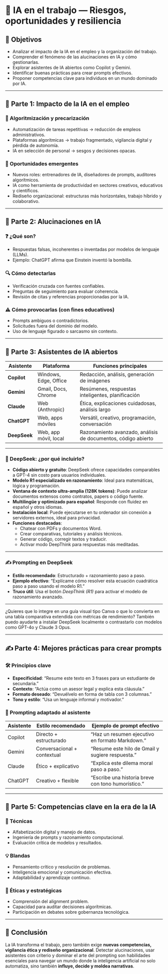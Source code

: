 # 🧠 IA en el trabajo — Riesgos, oportunidades y resiliencia

## 🎯 Objetivos

- Analizar el impacto de la IA en el empleo y la organización del trabajo.
- Comprender el fenómeno de las alucinaciones en IA y cómo gestionarlas.
- Explorar asistentes de IA abiertos como Copilot y Gemini.
- Identificar buenas prácticas para crear prompts efectivos.
- Proponer competencias clave para individuos en un mundo dominado por IA.

---

## 🧩 Parte 1: Impacto de la IA en el empleo

### 🔻 Algoritmización y precarización

- Automatización de tareas repetitivas → reducción de empleos administrativos.
- Plataformas algorítmicas → trabajo fragmentado, vigilancia digital y pérdida de autonomía.
- IA en selección de personal → sesgos y decisiones opacas.

### 🌱 Oportunidades emergentes

- Nuevos roles: entrenadores de IA, diseñadores de prompts, auditores algorítmicos.
- IA como herramienta de productividad en sectores creativos, educativos y científicos.
- Rediseño organizacional: estructuras más horizontales, trabajo híbrido y colaborativo.

---

## 🧠 Parte 2: Alucinaciones en IA

### ❓ ¿Qué son?

- Respuestas falsas, incoherentes o inventadas por modelos de lenguaje (LLMs).
- Ejemplo: ChatGPT afirma que Einstein inventó la bombilla.

### 🔍 Cómo detectarlas

- Verificación cruzada con fuentes confiables.
- Preguntas de seguimiento para evaluar coherencia.
- Revisión de citas y referencias proporcionadas por la IA.

### ⚠️ Cómo provocarlas (con fines educativos)

- Prompts ambiguos o contradictorios.
- Solicitudes fuera del dominio del modelo.
- Uso de lenguaje figurado o sarcasmo sin contexto.

---

## 🤖 Parte 3: Asistentes de IA abiertos

| Asistente     | Plataforma         | Funciones principales                          |
|---------------|--------------------|-------------------------------------------------|
| **Copilot**   | Windows, Edge, Office | Redacción, análisis, generación de imágenes     |
| **Gemini**    | Gmail, Docs, Chrome | Resúmenes, respuestas inteligentes, planificación |
| **Claude**    | Web (Anthropic)    | Ética, explicaciones cuidadosas, análisis largo |
| **ChatGPT**   | Web, apps móviles  | Versátil, creativo, programación, conversación  |
| **DeepSeek**  | Web, app móvil, local | Razonamiento avanzado, análisis de documentos, código abierto |

---

### 🧠 DeepSeek: ¿por qué incluirlo?

- **Código abierto y gratuito**: DeepSeek ofrece capacidades comparables a GPT-4 sin costo para usuarios individuales.
- **Modelo R1 especializado en razonamiento**: Ideal para matemáticas, lógica y programación.
- **Ventana de contexto ultra-amplia (128K tokens)**: Puede analizar documentos extensos como contratos, papers o código fuente.
- **Multilingüe y optimizado para español**: Responde con fluidez en español y otros idiomas.
- **Instalación local**: Puede ejecutarse en tu ordenador sin conexión a servidores externos, ideal para privacidad.
- **Funciones destacadas**:
  - Chatear con PDFs y documentos Word.
  - Crear comparativas, tutoriales y análisis técnicos.
  - Generar código, corregir textos y traducir.
  - Activar modo DeepThink para respuestas más meditadas.

---

### ✍️ Prompting en DeepSeek

- **Estilo recomendado**: Estructurado + razonamiento paso a paso.
- **Ejemplo efectivo**: “Explícame cómo resolver esta ecuación cuadrática paso a paso usando el modelo R1.”
- **Truco útil**: Usa el botón *DeepThink (R1)* para activar el modelo de razonamiento avanzado.

---

¿Quieres que lo integre en una guía visual tipo Canva o que lo convierta en una tabla comparativa extendida con métricas de rendimiento? También puedo ayudarte a instalar DeepSeek localmente o contrastarlo con modelos como GPT-4o y Claude 3 Opus.


---

## ✍️ Parte 4: Mejores prácticas para crear prompts

### 🛠️ Principios clave

- **Especificidad**: “Resume este texto en 3 frases para un estudiante de secundaria.”
- **Contexto**: “Actúa como un asesor legal y explica esta cláusula.”
- **Formato deseado**: “Devuélvelo en forma de tabla con 3 columnas.”
- **Tono y estilo**: “Usa un lenguaje informal y motivador.”

### 🧠 Prompting adaptado al asistente

| Asistente   | Estilo recomendado         | Ejemplo de prompt efectivo                     |
|-------------|----------------------------|------------------------------------------------|
| Copilot     | Directo + estructurado      | “Haz un resumen ejecutivo en formato Markdown.”|
| Gemini      | Conversacional + contextual | “Resume este hilo de Gmail y sugiere respuesta.”|
| Claude      | Ético + explicativo         | “Explica este dilema moral paso a paso.”       |
| ChatGPT     | Creativo + flexible         | “Escribe una historia breve con tono humorístico.”|

---

## 🧠 Parte 5: Competencias clave en la era de la IA

### 🔧 Técnicas

- Alfabetización digital y manejo de datos.
- Ingeniería de prompts y razonamiento computacional.
- Evaluación crítica de modelos y resultados.

### 💡 Blandas

- Pensamiento crítico y resolución de problemas.
- Inteligencia emocional y comunicación efectiva.
- Adaptabilidad y aprendizaje continuo.

### 🧭 Éticas y estratégicas

- Comprensión del alignment problem.
- Capacidad para auditar decisiones algorítmicas.
- Participación en debates sobre gobernanza tecnológica.

---

## 📌 Conclusión

La IA transforma el trabajo, pero también exige **nuevas competencias, vigilancia ética y rediseño organizacional**. Detectar alucinaciones, usar asistentes con criterio y dominar el arte del prompting son habilidades esenciales para navegar un mundo donde la inteligencia artificial no solo automatiza, sino también **influye, decide y moldea narrativas**.

